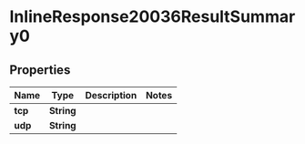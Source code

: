 # InlineResponse20036ResultSummary0

## Properties
Name | Type | Description | Notes
------------ | ------------- | ------------- | -------------
**tcp** | **String** |  | 
**udp** | **String** |  | 
